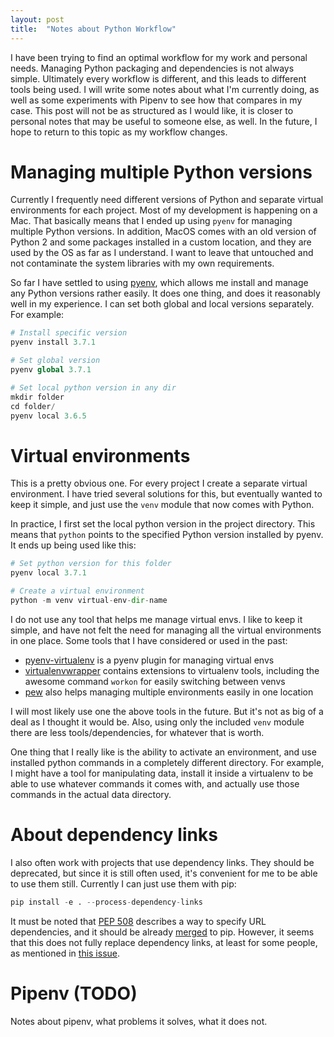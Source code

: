 ```yaml
---
layout: post
title:  "Notes about Python Workflow"
---
```


I have been trying to find an optimal workflow for my work and personal needs.
Managing Python packaging and dependencies is not always simple. Ultimately
every workflow is different, and this leads to different tools being used.
I will write some notes about what I'm currently doing, as well as some
experiments with Pipenv to see how that compares in my case. This post will
not be as structured as I would like, it is closer to personal notes that
may be useful to someone else, as well. In the future, I hope to return
to this topic as my workflow changes.

# Managing multiple Python versions

Currently I frequently need different versions of Python and separate virtual
environments for each project. Most of my development is happening on a Mac.
That basically means that I ended up using `pyenv` for managing multiple
Python versions. In addition, MacOS comes with an old version of Python 2
and some packages installed in a custom location, and they are used by the OS
as far as I understand. I want to leave that untouched and not contaminate
the system libraries with my own requirements.

So far I have settled to using [pyenv][pyenv], which allows me install
and manage any Python versions rather easily. It does one thing, and does
it reasonably well in my experience. I can set both global and local versions
separately. For example:

```python
# Install specific version
pyenv install 3.7.1

# Set global version
pyenv global 3.7.1

# Set local python version in any dir
mkdir folder
cd folder/
pyenv local 3.6.5
```

# Virtual environments

This is a pretty obvious one. For every project I create a separate virtual
environment. I have tried several solutions for this, but eventually wanted
to keep it simple, and just use the `venv` module that now comes with Python.

In practice, I first set the local python version in the project directory.
This means that `python` points to the specified Python version installed
by pyenv. It ends up being used like this:

```python
# Set python version for this folder
pyenv local 3.7.1

# Create a virtual environment
python -m venv virtual-env-dir-name
```

I do not use any tool that helps me manage virtual envs. I like to keep it simple,
and have not felt the need for managing all the virtual environments in one place.
Some tools that I have considered or used in the past:
- [pyenv-virtualenv][pyenvvenv] is a pyenv plugin for managing virtual envs
- [virtualenvwrapper][wrapper] contains extensions to virtualenv tools, including
  the awesome command `workon` for easily switching between venvs
- [pew][pew] also helps managing multiple environments easily in one location

I will most likely use one the above tools in the future. But it's not as big
of a deal as I thought it would be. Also, using only the included `venv` module
there are less tools/dependencies, for whatever that is worth.

One thing that I really like is the ability to activate an environment, and use
installed python commands in a completely different directory. For example, I
might have a tool for manipulating data, install it inside a virtualenv to be
able to use whatever commands it comes with, and actually use those commands
in the actual data directory.

# About dependency links

I also often work with projects that use dependency links. They should be
deprecated, but since it is still often used, it's convenient for me to be
able to use them still. Currently I can just use them with pip:

```python
pip install -e . --process-dependency-links
```

It must be noted that [PEP 508][pep508] describes a way to specify
URL dependencies, and it should be already [merged][pep508merge] to pip.
However, it seems that this does not fully replace dependency links,
at least for some people, as mentioned in [this issue][issue].

# Pipenv (TODO)

Notes about pipenv, what problems it solves, what it does not.

[pyenv]: https://github.com/pyenv/pyenv
[pyenvvenv]: https://github.com/pyenv/pyenv-virtualenvo
[wrapper]: https://virtualenvwrapper.readthedocs.io/en/latest/
[pew]: https://github.com/berdario/pew
[pep508]: https://www.python.org/dev/peps/pep-0508/
[pep508merge]: https://github.com/pypa/pip/pull/5571
[issue]: https://github.com/pypa/pip/issues/5898
[pipenv]: https://github.com/pypa/pipenv
